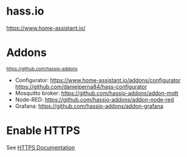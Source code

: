 # hass.io

https://www.home-assistant.io/

# Addons 
<small>https://github.com/hassio-addons</small>

- Configurator: https://www.home-assistant.io/addons/configurator https://github.com/danielperna84/hass-configurator
- Mosquitto broker: https://github.com/hassio-addons/addon-mqtt
- Node-RED: https://github.com/hassio-addons/addon-node-red
- Grafana: https://github.com/hassio-addons/addon-grafana

# Enable HTTPS

See [HTTPS Documentation](https.md)